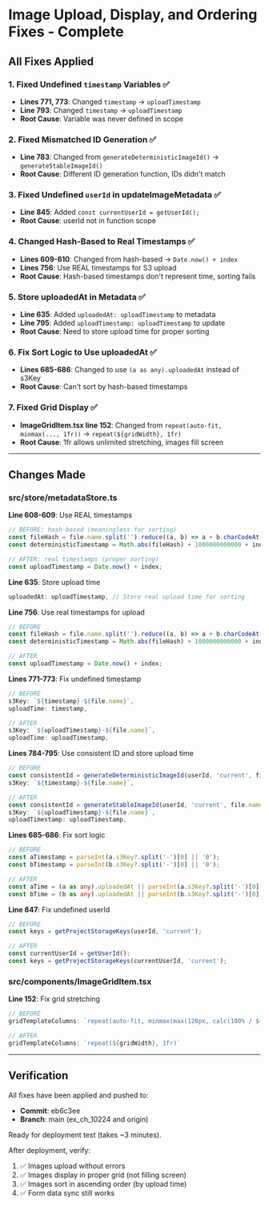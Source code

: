 # Image Upload, Display, and Ordering Fixes - Complete

## All Fixes Applied

### 1. Fixed Undefined `timestamp` Variables ✅
- **Lines 771, 773**: Changed `timestamp` → `uploadTimestamp`
- **Line 793**: Changed `timestamp` → `uploadTimestamp`
- **Root Cause**: Variable was never defined in scope

### 2. Fixed Mismatched ID Generation ✅  
- **Line 783**: Changed from `generateDeterministicImageId()` → `generateStableImageId()`
- **Root Cause**: Different ID generation function, IDs didn't match

### 3. Fixed Undefined `userId` in updateImageMetadata ✅
- **Line 845**: Added `const currentUserId = getUserId();`
- **Root Cause**: userId not in function scope

### 4. Changed Hash-Based to Real Timestamps ✅
- **Lines 609-610**: Changed from hash-based → `Date.now() + index`
- **Lines 756**: Use REAL timestamps for S3 upload
- **Root Cause**: Hash-based timestamps don't represent time, sorting fails

### 5. Store uploadedAt in Metadata ✅
- **Line 635**: Added `uploadedAt: uploadTimestamp` to metadata
- **Line 795**: Added `uploadTimestamp: uploadTimestamp` to update
- **Root Cause**: Need to store upload time for proper sorting

### 6. Fix Sort Logic to Use uploadedAt ✅
- **Lines 685-686**: Changed to use `(a as any).uploadedAt` instead of s3Key
- **Root Cause**: Can't sort by hash-based timestamps

### 7. Fixed Grid Display ✅
- **ImageGridItem.tsx line 152**: Changed from `repeat(auto-fit, minmax(..., 1fr))` → `repeat(${gridWidth}, 1fr)`
- **Root Cause**: 1fr allows unlimited stretching, images fill screen

---

## Changes Made

### src/store/metadataStore.ts

**Line 608-609**: Use REAL timestamps
```typescript
// BEFORE: hash-based (meaningless for sorting)
const fileHash = file.name.split('').reduce((a, b) => a + b.charCodeAt(0), 0);
const deterministicTimestamp = Math.abs(fileHash) + 1000000000000 + index;

// AFTER: real timestamps (proper sorting)
const uploadTimestamp = Date.now() + index;
```

**Line 635**: Store upload time
```typescript
uploadedAt: uploadTimestamp, // Store real upload time for sorting
```

**Line 756**: Use real timestamps for upload
```typescript
// BEFORE
const fileHash = file.name.split('').reduce((a, b) => a + b.charCodeAt(0), 0);
const deterministicTimestamp = Math.abs(fileHash) + 1000000000000 + index;

// AFTER
const uploadTimestamp = Date.now() + index;
```

**Lines 771-773**: Fix undefined timestamp
```typescript
// BEFORE
s3Key: `${timestamp}-${file.name}`,
uploadTime: timestamp,

// AFTER
s3Key: `${uploadTimestamp}-${file.name}`,
uploadTime: uploadTimestamp,
```

**Lines 784-795**: Use consistent ID and store upload time
```typescript
// BEFORE
const consistentId = generateDeterministicImageId(userId, 'current', file.name, index);
s3Key: `${timestamp}-${file.name}`,

// AFTER
const consistentId = generateStableImageId(userId, 'current', file.name, index);
s3Key: `${uploadTimestamp}-${file.name}`,
uploadTimestamp: uploadTimestamp,
```

**Lines 685-686**: Fix sort logic
```typescript
// BEFORE
const aTimestamp = parseInt(a.s3Key?.split('-')[0] || '0');
const bTimestamp = parseInt(b.s3Key?.split('-')[0] || '0');

// AFTER
const aTime = (a as any).uploadedAt || parseInt(a.s3Key?.split('-')[0] || '0');
const bTime = (b as any).uploadedAt || parseInt(b.s3Key?.split('-')[0] || '0');
```

**Line 847**: Fix undefined userId
```typescript
// BEFORE
const keys = getProjectStorageKeys(userId, 'current');

// AFTER
const currentUserId = getUserId();
const keys = getProjectStorageKeys(currentUserId, 'current');
```

### src/components/ImageGridItem.tsx

**Line 152**: Fix grid stretching
```typescript
// BEFORE
gridTemplateColumns: `repeat(auto-fit, minmax(max(120px, calc(100% / ${gridWidth} - 8px)), 1fr))`

// AFTER  
gridTemplateColumns: `repeat(${gridWidth}, 1fr)`
```

---

## Verification

All fixes have been applied and pushed to:
- **Commit**: eb6c3ee
- **Branch**: main (ex_ch_10224 and origin)

Ready for deployment test (takes ~3 minutes).

After deployment, verify:
1. ✅ Images upload without errors
2. ✅ Images display in proper grid (not filling screen)
3. ✅ Images sort in ascending order (by upload time)
4. ✅ Form data sync still works

